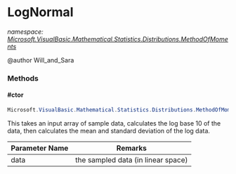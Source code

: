 ﻿# LogNormal
_namespace: [Microsoft.VisualBasic.Mathematical.Statistics.Distributions.MethodOfMoments](./index.md)_

@author Will_and_Sara



### Methods

#### #ctor
```csharp
Microsoft.VisualBasic.Mathematical.Statistics.Distributions.MethodOfMoments.LogNormal.#ctor(System.Double[])
```
This takes an input array of sample data, calculates the log base 10 of the data, then calculates the mean and standard deviation of the log data.

|Parameter Name|Remarks|
|--------------|-------|
|data| the sampled data (in linear space) |




